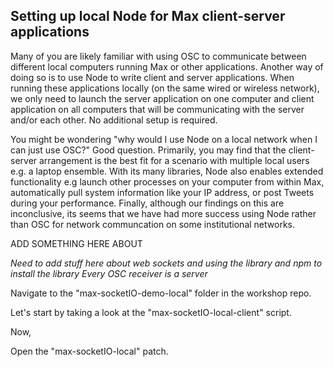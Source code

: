 ## Setting up local Node for Max client-server applications

Many of you are likely familiar with using OSC to communicate between different local computers running Max or other applications. Another way of doing so is to use Node to write client and server applications. When running these applications locally (on the same wired or wireless network), we only need to launch the server application on one computer and client application on all computers that will be communicating with the server and/or each other. No additional setup is required.

You might be wondering "why would I use Node on a local network when I can just use OSC?" Good question. Primarily, you may find that the client-server arrangement is the best fit for a scenario with multiple local users e.g. a laptop ensemble. With its many libraries, Node also enables extended functionality e.g launch other processes on your computer from within Max, automatically pull system information like your IP address, or post Tweets during your performance. Finally, although our findings on this are inconclusive, its seems that we have had more success using Node rather than OSC for network communcation on some institutional networks. 

ADD SOMETHING HERE ABOUT

*Need to add stuff here about web sockets and using the library and npm to install the library*
*Every OSC receiver is a server*


Navigate to the "max-socketIO-demo-local" folder in the workshop repo.

Let's start by taking a look at the "max-socketIO-local-client" script.

Now, 

Open the "max-socketIO-local" patch.